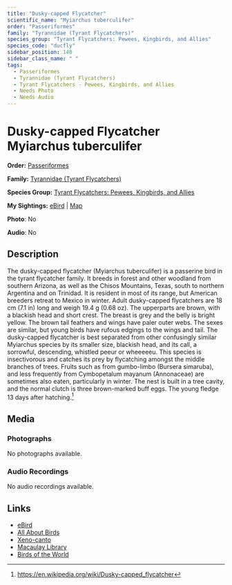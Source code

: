 ```yaml
---
title: "Dusky-capped Flycatcher"
scientific_name: "Myiarchus tuberculifer"
order: "Passeriformes"
family: "Tyrannidae (Tyrant Flycatchers)"
species_group: "Tyrant Flycatchers: Pewees, Kingbirds, and Allies"
species_code: "ducfly"
sidebar_position: 140
sidebar_class_name: " "
tags: 
  - Passeriformes
  - Tyrannidae (Tyrant Flycatchers)
  - Tyrant Flycatchers - Pewees, Kingbirds, and Allies
  - Needs Photo
  - Needs Audio
---
```


# Dusky-capped Flycatcher <span className='sci_name'>Myiarchus tuberculifer</span>

**Order:** [Passeriformes](/tags/passeriformes)

**Family:** [Tyrannidae (Tyrant Flycatchers)](/tags/tyrannidae-tyrant-flycatchers)

**Species Group:** [Tyrant Flycatchers: Pewees, Kingbirds, and Allies](/tags/tyrant-flycatchers-pewees-kingbirds-and-allies)

**My Sightings:** [eBird](https://ebird.org/lifelist?r=world&time=life&spp=ducfly) | [Map](/map?species_code=ducfly)

**Photo**: No 

**Audio**: No

## Description
The dusky-capped flycatcher (Myiarchus tuberculifer) is a passerine bird in the tyrant flycatcher family. It breeds in forest and other woodland from southern Arizona, as well as the Chisos Mountains, Texas, south to northern Argentina and on Trinidad. It is resident in most of its range, but American breeders retreat to Mexico in winter.
Adult dusky-capped flycatchers are 18 cm (7.1 in) long and weigh 19.4 g (0.68 oz). The upperparts are brown, with a blackish head and short crest. The breast is grey and the belly is bright yellow. The brown tail feathers and wings have paler outer webs. The sexes are similar, but young birds have rufous edgings to the wings and tail.
The dusky-capped flycatcher is best separated from other confusingly similar Myiarchus species by its smaller size, blackish head, and its call, a sorrowful, descending, whistled peeur or wheeeeeu.
This species is insectivorous and catches its prey by flycatching amongst the middle branches of trees. Fruits such as from gumbo-limbo (Bursera simaruba), and less frequently from Cymbopetalum mayanum (Annonaceae) are sometimes also eaten, particularly in winter. The nest is built in a tree cavity, and the normal clutch is three brown-marked buff eggs. The young fledge 13 days after hatching.[^1]

[^1]: https://en.wikipedia.org/wiki/Dusky-capped_flycatcher

## Media
### Photographs
No photographs available.

### Audio Recordings
No audio recordings available.

## Links
* [eBird](https://ebird.org/species/ducfly) 
* [All About Birds](https://www.allaboutbirds.org/guide/ducfly) 
* [Xeno-canto](https://www.xeno-canto.org/species/myiarchus-tuberculifer) 
* [Macaulay Library](https://search.macaulaylibrary.org/catalog?taxonCode=ducfly&sort=rating_rank_desc)
* [Birds of the World](https://birdsoftheworld.org/bow/species/ducfly)
